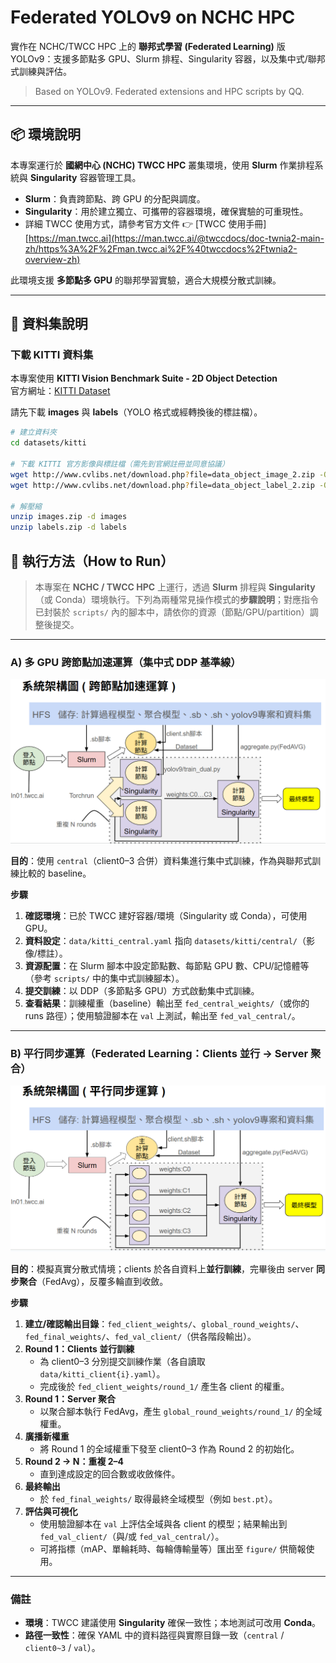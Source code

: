 # Federated YOLOv9 on NCHC HPC

實作在 NCHC/TWCC HPC 上的 **聯邦式學習 (Federated Learning)** 版 YOLOv9：支援多節點多 GPU、Slurm 排程、Singularity 容器，以及集中式/聯邦式訓練與評估。

> Based on YOLOv9. Federated extensions and HPC scripts by QQ.

---

## 📦 環境說明  

本專案運行於 **國網中心 (NCHC) TWCC HPC** 叢集環境，使用 **Slurm** 作業排程系統與 **Singularity** 容器管理工具。  
- **Slurm**：負責跨節點、跨 GPU 的分配與調度。  
- **Singularity**：用於建立獨立、可攜帶的容器環境，確保實驗的可重現性。  
- 詳細 TWCC 使用方式，請參考官方文件 👉 [TWCC 使用手冊][https://man.twcc.ai](https://man.twcc.ai/@twccdocs/doc-twnia2-main-zh/https%3A%2F%2Fman.twcc.ai%2F%40twccdocs%2Ftwnia2-overview-zh)  

此環境支援 **多節點多 GPU** 的聯邦學習實驗，適合大規模分散式訓練。  

---

## 📂 資料集說明

### 下載 KITTI 資料集
本專案使用 **KITTI Vision Benchmark Suite - 2D Object Detection**  
官方網址：[KITTI Dataset](https://www.cvlibs.net/datasets/kitti/eval_object.php?obj_benchmark=2d)

請先下載 **images** 與 **labels**（YOLO 格式或經轉換後的標註檔）。

```bash
# 建立資料夾
cd datasets/kitti

# 下載 KITTI 官方影像與標註檔（需先到官網註冊並同意協議）
wget http://www.cvlibs.net/download.php?file=data_object_image_2.zip -O images.zip
wget http://www.cvlibs.net/download.php?file=data_object_label_2.zip -O labels.zip

# 解壓縮
unzip images.zip -d images
unzip labels.zip -d labels

```
## 🚀 執行方法（How to Run）

> 本專案在 **NCHC / TWCC HPC** 上運行，透過 **Slurm** 排程與 **Singularity**（或 Conda）環境執行。下列為兩種常見操作模式的**步驟說明**；對應指令已封裝於 `scripts/` 內的腳本中，請依你的資源（節點/GPU/partition）調整後提交。

---

### A) 多 GPU 跨節點加速運算（集中式 DDP 基準線）

![集中式 DDP 工作流程](figure/central_ddp.png)

**目的**：使用 `central`（client0–3 合併）資料集進行集中式訓練，作為與聯邦式訓練比較的 baseline。

**步驟**
1. **確認環境**：已於 TWCC 建好容器/環境（Singularity 或 Conda），可使用 GPU。
2. **資料設定**：`data/kitti_central.yaml` 指向 `datasets/kitti/central/`（影像/標註）。
3. **資源配置**：在 Slurm 腳本中設定節點數、每節點 GPU 數、CPU/記憶體等（參考 `scripts/` 中的集中式訓練腳本）。
4. **提交訓練**：以 DDP（多節點多 GPU）方式啟動集中式訓練。
5. **查看結果**：訓練權重（baseline）輸出至 `fed_central_weights/`（或你的 runs 路徑）；使用驗證腳本在 `val` 上測試，輸出至 `fed_val_central/`。

---

### B) 平行同步運算（Federated Learning：Clients 並行 → Server 聚合）

![Federated 平行同步流程](figure/fl_parallel.png)

**目的**：模擬真實分散式情境；clients 於各自資料上**並行訓練**，完畢後由 server **同步聚合**（FedAvg），反覆多輪直到收斂。

**步驟**
1. **建立/確認輸出目錄**：`fed_client_weights/`、`global_round_weights/`、`fed_final_weights/`、`fed_val_client/`（供各階段輸出）。
2. **Round 1：Clients 並行訓練**  
   - 為 client0–3 分別提交訓練作業（各自讀取 `data/kitti_client{i}.yaml`）。  
   - 完成後於 `fed_client_weights/round_1/` 產生各 client 的權重。
3. **Round 1：Server 聚合**  
   - 以聚合腳本執行 FedAvg，產生 `global_round_weights/round_1/` 的全域權重。
4. **廣播新權重**  
   - 將 Round 1 的全域權重下發至 client0–3 作為 Round 2 的初始化。
5. **Round 2 → N：重複 2–4**  
   - 直到達成設定的回合數或收斂條件。
6. **最終輸出**  
   - 於 `fed_final_weights/` 取得最終全域模型（例如 `best.pt`）。
7. **評估與可視化**  
   - 使用驗證腳本在 `val` 上評估全域與各 client 的模型；結果輸出到 `fed_val_client/`（與/或 `fed_val_central/`）。  
   - 可將指標（mAP、單輪耗時、每輪傳輸量等）匯出至 `figure/` 供簡報使用。

---

### 備註
- **環境**：TWCC 建議使用 **Singularity** 確保一致性；本地測試可改用 **Conda**。
- **路徑一致性**：確保 YAML 中的資料路徑與實際目錄一致（`central` / `client0~3` / `val`）。


  


